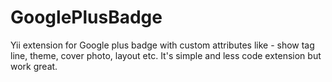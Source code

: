 GooglePlusBadge
===============

Yii extension for Google plus badge with custom attributes like - show tag line, theme, cover photo, layout etc. It's simple and less code extension but work great.
